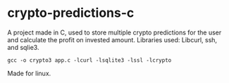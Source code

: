 # crypto-predictions-c
A project made in C, used to store multiple crypto predictions for the user and calculate the profit on invested amount.
Libraries used: Libcurl, ssh, and sqlie3.
````
gcc -o crypto3 app.c -lcurl -lsqlite3 -lssl -lcrypto
````
Made for linux.
